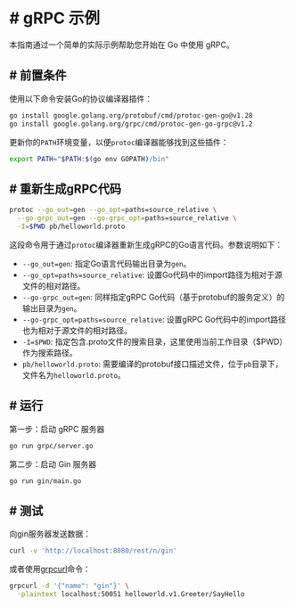 # # gRPC 示例

本指南通过一个简单的实际示例帮助您开始在 Go 中使用 gRPC。
## # 前置条件

使用以下命令安装Go的协议编译器插件：

```sh
go install google.golang.org/protobuf/cmd/protoc-gen-go@v1.28
go install google.golang.org/grpc/cmd/protoc-gen-go-grpc@v1.2
```

更新你的`PATH`环境变量，以便`protoc`编译器能够找到这些插件：

```sh
export PATH="$PATH:$(go env GOPATH)/bin"
```
## # 重新生成gRPC代码

```sh
protoc --go_out=gen --go_opt=paths=source_relative \
  --go-grpc_out=gen --go-grpc_opt=paths=source_relative \
  -I=$PWD pb/helloworld.proto
```

这段命令用于通过`protoc`编译器重新生成gRPC的Go语言代码。参数说明如下：

- `--go_out=gen`: 指定Go语言代码输出目录为`gen`。
- `--go_opt=paths=source_relative`: 设置Go代码中的import路径为相对于源文件的相对路径。
- `--go-grpc_out=gen`: 同样指定gRPC Go代码（基于protobuf的服务定义）的输出目录为`gen`。
- `--go-grpc_opt=paths=source_relative`: 设置gRPC Go代码中的import路径也为相对于源文件的相对路径。
- `-I=$PWD`: 指定包含.proto文件的搜索目录，这里使用当前工作目录（$PWD）作为搜索路径。
- `pb/helloworld.proto`: 需要编译的protobuf接口描述文件，位于`pb`目录下，文件名为`helloworld.proto`。
## # 运行

第一步：启动 gRPC 服务器

```sh
go run grpc/server.go
```

第二步：启动 Gin 服务器

```sh
go run gin/main.go
```
## # 测试

向gin服务器发送数据：

```sh
curl -v 'http://localhost:8080/rest/n/gin'
```

或者使用[grpcurl](https://github.com/fullstorydev/grpcurl)命令：

```sh
grpcurl -d '{"name": "gin"}' \
  -plaintext localhost:50051 helloworld.v1.Greeter/SayHello
```
